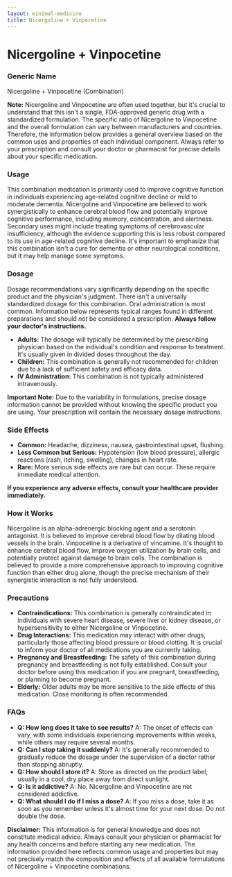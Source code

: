 ```yaml
---
layout: minimal-medicine
title: Nicergoline + Vinpocetine
---
```


# Nicergoline + Vinpocetine
### Generic Name
Nicergoline + Vinpocetine (Combination)

**Note:**  Nicergoline and Vinpocetine are often used together, but it's crucial to understand that this isn't a single, FDA-approved generic drug with a standardized formulation.  The specific ratio of Nicergoline to Vinpocetine and the overall formulation can vary between manufacturers and countries.  Therefore, the information below provides a general overview based on the common uses and properties of each individual component. Always refer to your prescription and consult your doctor or pharmacist for precise details about your specific medication.


### Usage

This combination medication is primarily used to improve cognitive function in individuals experiencing age-related cognitive decline or mild to moderate dementia.  Nicergoline and Vinpocetine are believed to work synergistically to enhance cerebral blood flow and potentially improve cognitive performance, including memory, concentration, and alertness.  Secondary uses might include treating symptoms of cerebrovascular insufficiency, although the evidence supporting this is less robust compared to its use in age-related cognitive decline.  It's important to emphasize that this combination isn't a cure for dementia or other neurological conditions, but it may help manage some symptoms.


### Dosage

Dosage recommendations vary significantly depending on the specific product and the physician's judgment.  There isn't a universally standardized dosage for this combination.  Oral administration is most common.  Information below represents typical ranges found in different preparations and should *not* be considered a prescription.  **Always follow your doctor's instructions.**

* **Adults:** The dosage will typically be determined by the prescribing physician based on the individual's condition and response to treatment.  It's usually given in divided doses throughout the day.
* **Children:**  This combination is generally not recommended for children due to a lack of sufficient safety and efficacy data.
* **IV Administration:** This combination is not typically administered intravenously.

**Important Note:**  Due to the variability in formulations, precise dosage information cannot be provided without knowing the specific product you are using. Your prescription will contain the necessary dosage instructions.


### Side Effects

* **Common:** Headache, dizziness, nausea, gastrointestinal upset, flushing.
* **Less Common but Serious:**  Hypotension (low blood pressure), allergic reactions (rash, itching, swelling), changes in heart rate.
* **Rare:**  More serious side effects are rare but can occur.  These require immediate medical attention.


**If you experience any adverse effects, consult your healthcare provider immediately.**


### How it Works

Nicergoline is an alpha-adrenergic blocking agent and a serotonin antagonist. It is believed to improve cerebral blood flow by dilating blood vessels in the brain. Vinpocetine is a derivative of vincamine. It's thought to enhance cerebral blood flow, improve oxygen utilization by brain cells, and potentially protect against damage to brain cells.  The combination is believed to provide a more comprehensive approach to improving cognitive function than either drug alone, though the precise mechanism of their synergistic interaction is not fully understood.


### Precautions

* **Contraindications:**  This combination is generally contraindicated in individuals with severe heart disease, severe liver or kidney disease, or hypersensitivity to either Nicergoline or Vinpocetine.
* **Drug Interactions:**  This medication may interact with other drugs, particularly those affecting blood pressure or blood clotting.  It is crucial to inform your doctor of all medications you are currently taking.
* **Pregnancy and Breastfeeding:**  The safety of this combination during pregnancy and breastfeeding is not fully established. Consult your doctor before using this medication if you are pregnant, breastfeeding, or planning to become pregnant.
* **Elderly:**  Older adults may be more sensitive to the side effects of this medication. Close monitoring is often recommended.

### FAQs

* **Q: How long does it take to see results?**  A:  The onset of effects can vary, with some individuals experiencing improvements within weeks, while others may require several months.
* **Q: Can I stop taking it suddenly?** A:  It's generally recommended to gradually reduce the dosage under the supervision of a doctor rather than stopping abruptly.
* **Q: How should I store it?** A:  Store as directed on the product label, usually in a cool, dry place away from direct sunlight.
* **Q: Is it addictive?** A:  No, Nicergoline and Vinpocetine are not considered addictive.
* **Q: What should I do if I miss a dose?** A:  If you miss a dose, take it as soon as you remember unless it's almost time for your next dose.  Do not double the dose.


**Disclaimer:** This information is for general knowledge and does not constitute medical advice.  Always consult your physician or pharmacist for any health concerns and before starting any new medication.  The information provided here reflects common usage and properties but may not precisely match the composition and effects of all available formulations of Nicergoline + Vinpocetine combinations.
